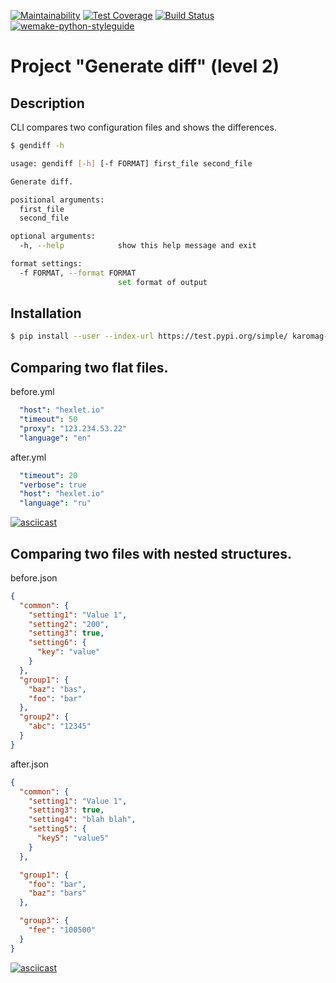 [![Maintainability](https://api.codeclimate.com/v1/badges/8868e0a8226c17bee3da/maintainability)](https://codeclimate.com/github/karomag/python-project-lvl2/maintainability)
[![Test Coverage](https://api.codeclimate.com/v1/badges/8868e0a8226c17bee3da/test_coverage)](https://codeclimate.com/github/karomag/python-project-lvl2/test_coverage)
[![Build Status](https://travis-ci.org/karomag/python-project-lvl2.svg?branch=master)](https://travis-ci.org/karomag/python-project-lvl2)
[![wemake-python-styleguide](https://img.shields.io/badge/style-wemake-000000.svg)](https://github.com/wemake-services/wemake-python-styleguide)

# Project "Generate diff" (level 2)

## Description
CLI compares two configuration files and shows the differences.

```bash
$ gendiff -h

usage: gendiff [-h] [-f FORMAT] first_file second_file

Generate diff.

positional arguments:
  first_file
  second_file

optional arguments:
  -h, --help            show this help message and exit

format settings:
  -f FORMAT, --format FORMAT
                        set format of output
```

## Installation

```bash
$ pip install --user --index-url https://test.pypi.org/simple/ karomag-gendiff --extra-index-url https://pypi.org/simple/
```

## Comparing two flat files.
before.yml
```yaml
  "host": "hexlet.io"
  "timeout": 50
  "proxy": "123.234.53.22"
  "language": "en"
```
after.yml
```yaml
  "timeout": 20
  "verbose": true
  "host": "hexlet.io"
  "language": "ru"
```

[![asciicast](https://asciinema.org/a/iRkttdJLEv8ahss3BYAGF2FZE.svg)](https://asciinema.org/a/iRkttdJLEv8ahss3BYAGF2FZE)

## Comparing two files with nested structures.
before.json
```json
{
  "common": {
    "setting1": "Value 1",
    "setting2": "200",
    "setting3": true,
    "setting6": {
      "key": "value"
    }
  },
  "group1": {
    "baz": "bas",
    "foo": "bar"
  },
  "group2": {
    "abc": "12345"
  }
}
```
after.json
```json
{
  "common": {
    "setting1": "Value 1",
    "setting3": true,
    "setting4": "blah blah",
    "setting5": {
      "key5": "value5"
    }
  },

  "group1": {
    "foo": "bar",
    "baz": "bars"
  },

  "group3": {
    "fee": "100500"
  }
}
```
[![asciicast](https://asciinema.org/a/GaluLQ8BhmslsX9RHMh6GWW0v.svg)](https://asciinema.org/a/GaluLQ8BhmslsX9RHMh6GWW0v)
